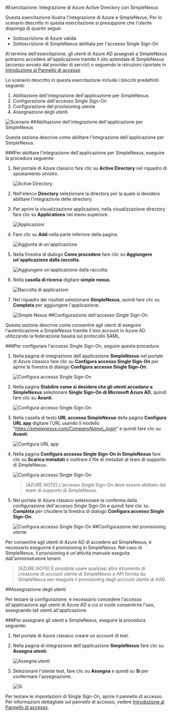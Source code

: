 <properties 
    pageTitle="Esercitazione: Integrazione di Azure Active Directory con SimpleNexus| Microsoft Azure" 
    description="Informazioni su come usare SimpleNexus con Azure Active Directory per abilitare l'accesso Single Sign-On, il provisioning automatizzato e altro ancora." 
    services="active-directory" 
    authors="jeevansd"  
    documentationCenter="na" 
    manager="femila"/> 
<tags 
    ms.service="active-directory" 
    ms.devlang="na" 
    ms.topic="article" 
    ms.tgt_pltfrm="na" 
    ms.workload="identity" 
    ms.date="09/19/2016" 
    ms.author="jeedes" /> 

#Esercitazione: Integrazione di Azure Active Directory con SimpleNexus
  
Questa esercitazione illustra l'integrazione di Azure e SimpleNexus. Per lo scenario descritto in questa esercitazione si presuppone che l'utente disponga di quanto segue:

-   Sottoscrizione di Azure valida
-   Sottoscrizione di SimpleNexus abilitata per l'accesso Single Sign-On
  
Al termine dell'esercitazione, gli utenti di Azure AD assegnati a SimpleNexus potranno accedere all'applicazione tramite il sito aziendale di SimpleNexus (accesso avviato dal provider di servizi) o seguendo le istruzioni riportate in [Introduzione al Pannello di accesso](active-directory-saas-access-panel-introduction.md)
  
Lo scenario descritto in questa esercitazione include i blocchi predefiniti seguenti:

1.  Abilitazione dell'integrazione dell'applicazione per SimpleNexus
2.  Configurazione dell'accesso Single Sign-On
3.  Configurazione del provisioning utente
4.  Assegnazione degli utenti

![Scenario](./media/active-directory-saas-simplenexus-tutorial/IC785893.png "Scenario")
##Abilitazione dell'integrazione dell'applicazione per SimpleNexus
  
Questa sezione descrive come abilitare l'integrazione dell'applicazione per SimpleNexus.

###Per abilitare l'integrazione dell'applicazione per SimpleNexus, eseguire la procedura seguente:

1.  Nel portale di Azure classico fare clic su **Active Directory** nel riquadro di spostamento sinistro.

    ![Active Directory](./media/active-directory-saas-simplenexus-tutorial/IC700993.png "Active Directory")

2.  Nell'elenco **Directory** selezionare la directory per la quale si desidera abilitare l'integrazione delle directory.

3.  Per aprire la visualizzazione applicazioni, nella visualizzazione directory fare clic su **Applications** nel menu superiore.

    ![Applicazioni](./media/active-directory-saas-simplenexus-tutorial/IC700994.png "Applicazioni") 

4.  Fare clic su **Add** nella parte inferiore della pagina.

    ![Aggiunta di un'applicazione](./media/active-directory-saas-simplenexus-tutorial/IC749321.png "Aggiunta di un'applicazione") 

5.  Nella finestra di dialogo **Come procedere** fare clic su **Aggiungere un'applicazione dalla raccolta**.

    ![Aggiungere un'applicazione dalla raccolta](./media/active-directory-saas-simplenexus-tutorial/IC749322.png "Aggiungere un'applicazione dalla raccolta")

6.  Nella **casella di ricerca** digitare **simple nexus**.

    ![Raccolta di applicazioni](./media/active-directory-saas-simplenexus-tutorial/IC785894.png "Raccolta di applicazioni")

7.  Nel riquadro dei risultati selezionare **SimpleNexus**, quindi fare clic su **Completa** per aggiungere l'applicazione.

    ![Simple Nexus](./media/active-directory-saas-simplenexus-tutorial/IC809578.png "Simple Nexus")
##Configurazione dell'accesso Single Sign-On
  
Questa sezione descrive come consentire agli utenti di eseguire l'autenticazione a SimpleNexus tramite il loro account in Azure AD utilizzando la federazione basata sul protocollo SAML.

###Per configurare l'accesso Single Sign-On, seguire questa procedura:

1.  Nella pagina di integrazione dell'applicazione **SimpleNexus** nel portale di Azure classico fare clic su **Configura accesso Single Sign-On** per aprire la finestra di dialogo **Configura accesso Single Sign-On**.

    ![Configura accesso Single Sign-On](./media/active-directory-saas-simplenexus-tutorial/IC785896.png "Configura accesso Single Sign-On")

2.  Nella pagina **Stabilire come si desidera che gli utenti accedano a SimpleNexus** selezionare **Single Sign-On di Microsoft Azure AD**, quindi fare clic su **Avanti**.

    ![Configura accesso Single Sign-On](./media/active-directory-saas-simplenexus-tutorial/IC785897.png "Configura accesso Single Sign-On")

3.  Nella casella di testo **URL accesso SimpleNexus** della pagina **Configura URL app** digitare l'URL usando il modello "*https://simplenexus.com/CompanyName\_login*" e quindi fare clic su **Avanti**.

    ![Configura URL app](./media/active-directory-saas-simplenexus-tutorial/IC786904.png "Configura URL app")

4.  Nella pagina **Configura accesso Single Sign-On in SimpleNexus** fare clic su **Scarica metadati** e inoltrare il file di metadati al team di supporto di SimpleNexus.

    ![Configura accesso Single Sign-On](./media/active-directory-saas-simplenexus-tutorial/IC785899.png "Configura accesso Single Sign-On")

    >[AZURE.NOTE] L'accesso Single Sign-On deve essere abilitato dal team di supporto di SimpleNexus.

5.  Nel portale di Azure classico selezionare la conferma della configurazione dell'accesso Single Sign-On e quindi fare clic su **Completa** per chiudere la finestra di dialogo **Configura accesso Single Sign-On**.

    ![Configura accesso Single Sign-On](./media/active-directory-saas-simplenexus-tutorial/IC785900.png "Configura accesso Single Sign-On") 
##Configurazione del provisioning utente
  
Per consentire agli utenti di Azure AD di accedere ad SimpleNexus, è necessario eseguirne il provisioning in SimpleNexus. Nel caso di SimpleNexus, il provisioning è un'attività manuale eseguita dall'amministratore tenant.

>[AZURE.NOTE] È possibile usare qualsiasi altro strumento di creazione di account utente di SimpleNexus o API fornita da SimpleNexus per eseguire il provisioning degli account utente di AAD.

##Assegnazione degli utenti
  
Per testare la configurazione, è necessario concedere l'accesso all'applicazione agli utenti di Azure AD a cui si vuole consentirne l'uso, assegnando tali utenti all'applicazione.

###Per assegnare gli utenti a SimpleNexus, eseguire la procedura seguente:

1.  Nel portale di Azure classico creare un account di test.

2.  Nella pagina di integrazione dell'applicazione **SimpleNexus** fare clic su **Assegna utenti**.

    ![Assegna utenti](./media/active-directory-saas-simplenexus-tutorial/IC785901.png "Assegna utenti")

3.  Selezionare l'utente test, fare clic su **Assegna** e quindi su **Sì** per confermare l'assegnazione.

    ![Sì](./media/active-directory-saas-simplenexus-tutorial/IC767830.png "Sì")
  
Per testare le impostazioni di Single Sign-On, aprire il pannello di accesso. Per informazioni dettagliate sul pannello di accesso, vedere [Introduzione al Pannello di accesso](active-directory-saas-access-panel-introduction.md).

<!---HONumber=AcomDC_0921_2016-->